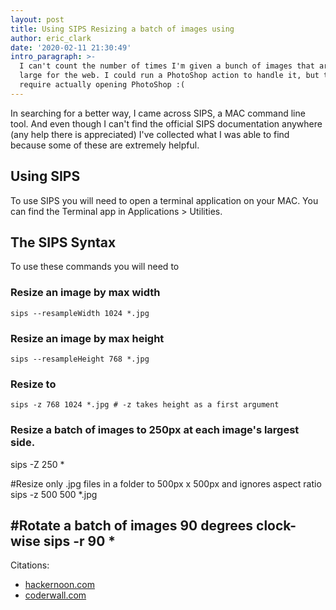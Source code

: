 ```yaml
---
layout: post
title: Using SIPS Resizing a batch of images using
author: eric_clark
date: '2020-02-11 21:30:49'
intro_paragraph: >-
  I can't count the number of times I'm given a bunch of images that are way too
  large for the web. I could run a PhotoShop action to handle it, but that would
  require actually opening PhotoShop :(
---
```

In searching for a better way, I came across SIPS, a MAC command line tool. And even though I can't find the official SIPS documentation anywhere (any help there is appreciated) I've collected what I was able to find because some of these are extremely helpful.

## Using SIPS

To use SIPS you will need to open a terminal application on your MAC. You can find the Terminal app in Applications > Utilities.

## The SIPS Syntax



To use these commands you will need to

### Resize an image by max width

`sips --resampleWidth 1024 *.jpg`

### Resize an image by max height
`sips --resampleHeight 768 *.jpg`

### Resize to
`sips -z 768 1024 *.jpg # -z takes height as a first argument`

### Resize a batch of images to 250px at each image's largest side.
sips -Z 250 *

#Resize only .jpg files in a folder to 500px x 500px and ignores aspect ratio
sips -z 500 500 *.jpg

#Rotate a batch of images 90 degrees clock-wise
sips -r 90 *
---

Citations:
 - [hackernoon.com](https://hackernoon.com/save-time-by-transforming-images-in-the-command-line-c63c83e53b17)
- [coderwall.com](https://coderwall.com/p/ekhe8g/batch-processing-images-on-mac-with-sips)
